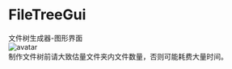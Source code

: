 # FileTreeGui
文件树生成器-图形界面  
![avatar](http://ww1.sinaimg.cn/large/7c437f55ly1g1boybfmc6j20j00kaq4k.jpg)  
制作文件树前请大致估量文件夹内文件数量，否则可能耗费大量时间。  
